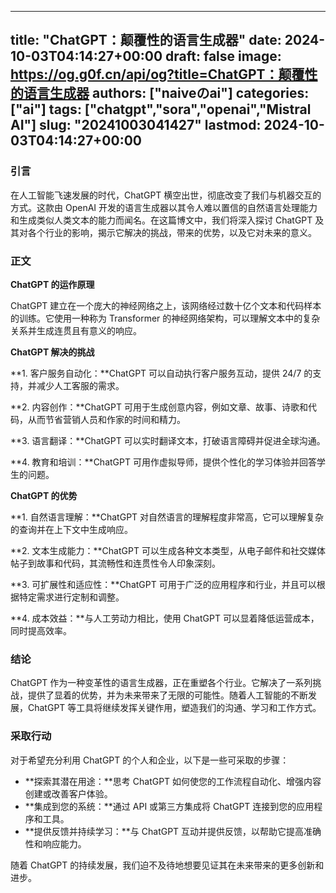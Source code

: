 
---
title: "ChatGPT：颠覆性的语言生成器"
date: 2024-10-03T04:14:27+00:00
draft: false
image: https://og.g0f.cn/api/og?title=ChatGPT：颠覆性的语言生成器
authors: ["naiveのai"]
categories: ["ai"]
tags: ["chatgpt","sora","openai","Mistral AI"]
slug: "20241003041427"
lastmod: 2024-10-03T04:14:27+00:00
---
### 引言

在人工智能飞速发展的时代，ChatGPT 横空出世，彻底改变了我们与机器交互的方式。这款由 OpenAI 开发的语言生成器以其令人难以置信的自然语言处理能力和生成类似人类文本的能力而闻名。在这篇博文中，我们将深入探讨 ChatGPT 及其对各个行业的影响，揭示它解决的挑战，带来的优势，以及它对未来的意义。

### 正文

**ChatGPT 的运作原理**

ChatGPT 建立在一个庞大的神经网络之上，该网络经过数十亿个文本和代码样本的训练。它使用一种称为 Transformer 的神经网络架构，可以理解文本中的复杂关系并生成连贯且有意义的响应。

**ChatGPT 解决的挑战**

**1. 客户服务自动化：**ChatGPT 可以自动执行客户服务互动，提供 24/7 的支持，并减少人工客服的需求。

**2. 内容创作：**ChatGPT 可用于生成创意内容，例如文章、故事、诗歌和代码，从而节省营销人员和作家的时间和精力。

**3. 语言翻译：**ChatGPT 可以实时翻译文本，打破语言障碍并促进全球沟通。

**4. 教育和培训：**ChatGPT 可用作虚拟导师，提供个性化的学习体验并回答学生的问题。

**ChatGPT 的优势**

**1. 自然语言理解：**ChatGPT 对自然语言的理解程度非常高，它可以理解复杂的查询并在上下文中生成响应。

**2. 文本生成能力：**ChatGPT 可以生成各种文本类型，从电子邮件和社交媒体帖子到故事和代码，其流畅性和连贯性令人印象深刻。

**3. 可扩展性和适应性：**ChatGPT 可用于广泛的应用程序和行业，并且可以根据特定需求进行定制和调整。

**4. 成本效益：**与人工劳动力相比，使用 ChatGPT 可以显着降低运营成本，同时提高效率。

### 结论

ChatGPT 作为一种变革性的语言生成器，正在重塑各个行业。它解决了一系列挑战，提供了显着的优势，并为未来带来了无限的可能性。随着人工智能的不断发展，ChatGPT 等工具将继续发挥关键作用，塑造我们的沟通、学习和工作方式。

### 采取行动

对于希望充分利用 ChatGPT 的个人和企业，以下是一些可采取的步骤：

- **探索其潜在用途：**思考 ChatGPT 如何使您的工作流程自动化、增强内容创建或改善客户体验。
- **集成到您的系统：**通过 API 或第三方集成将 ChatGPT 连接到您的应用程序和工具。
- **提供反馈并持续学习：**与 ChatGPT 互动并提供反馈，以帮助它提高准确性和响应能力。

随着 ChatGPT 的持续发展，我们迫不及待地想要见证其在未来带来的更多创新和进步。